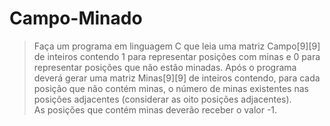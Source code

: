 # Campo-Minado

>Faça um programa em linguagem C que leia uma matriz Campo[9][9] de inteiros contendo 1 para representar posições com minas e 0 para representar posições
 que não estão minadas. Após o programa deverá gerar uma matriz Minas[9][9] de inteiros contendo, 
 para cada posição que não contém minas, o número de minas existentes nas posições adjacentes (considerar as oito posições adjacentes).  
 As posições que contém minas deverão receber o valor -1.

